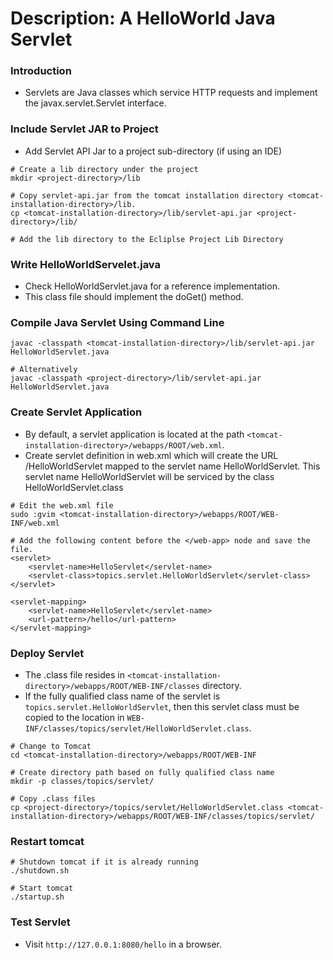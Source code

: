 # Description: A HelloWorld Java Servlet

### Introduction
* Servlets are Java classes which service HTTP requests and implement the javax.servlet.Servlet interface.

### Include Servlet JAR to Project
* Add Servlet API Jar to a project sub-directory (if using an IDE)
```
# Create a lib directory under the project
mkdir <project-directory>/lib

# Copy servlet-api.jar from the tomcat installation directory <tomcat-installation-directory>/lib. 
cp <tomcat-installation-directory>/lib/servlet-api.jar <project-directory>/lib/

# Add the lib directory to the Ecliplse Project Lib Directory
```

### Write HelloWorldServelet.java
* Check HelloWorldServlet.java for a reference implementation.
* This class file should implement the doGet() method.

### Compile Java Servlet Using Command Line
```
javac -classpath <tomcat-installation-directory>/lib/servlet-api.jar HelloWorldServlet.java

# Alternatively
javac -classpath <project-directory>/lib/servlet-api.jar HelloWorldServlet.java
```

### Create Servlet Application
* By default, a servlet application is located at the path `<tomcat-installation-directory>/webapps/ROOT/web.xml`.
* Create servlet definition in web.xml which will create the URL /HelloWorldServlet mapped to the servlet name 
  HelloWorldServlet. This servlet name HelloWorldServlet will be serviced by the class HelloWorldServlet.class
```
# Edit the web.xml file
sudo :gvim <tomcat-installation-directory>/webapps/ROOT/WEB-INF/web.xml

# Add the following content before the </web-app> node and save the file.
<servlet>
    <servlet-name>HelloServlet</servlet-name>
    <servlet-class>topics.servlet.HelloWorldServlet</servlet-class>
</servlet>

<servlet-mapping>
    <servlet-name>HelloServlet</servlet-name>
    <url-pattern>/hello</url-pattern>
</servlet-mapping>
```

### Deploy Servlet
* The .class file resides in `<tomcat-installation-directory>/webapps/ROOT/WEB-INF/classes` directory.
* If the fully qualified class name of the servlet is `topics.servlet.HelloWorldServlet`, then this servlet class must 
  be copied to the location in `WEB-INF/classes/topics/servlet/HelloWorldServlet.class`.
```
# Change to Tomcat
cd <tomcat-installation-directory>/webapps/ROOT/WEB-INF

# Create directory path based on fully qualified class name
mkdir -p classes/topics/servlet/

# Copy .class files
cp <project-directory>/topics/servlet/HelloWorldServlet.class <tomcat-installation-directory>/webapps/ROOT/WEB-INF/classes/topics/servlet/
```

### Restart tomcat
```
# Shutdown tomcat if it is already running
./shutdown.sh

# Start tomcat
./startup.sh
```

### Test Servlet
* Visit `http://127.0.0.1:8080/hello` in a browser.